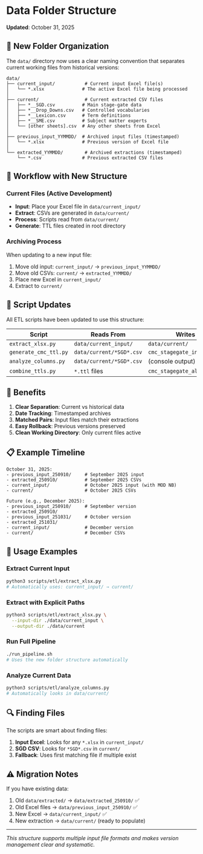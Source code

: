 # Data Folder Structure

**Updated**: October 31, 2025

## 📁 New Folder Organization

The `data/` directory now uses a clear naming convention that separates current working files from historical versions:

```
data/
├── current_input/           # Current input Excel file(s)
│   └── *.xlsx              # The active Excel file being processed
│
├── current/                 # Current extracted CSV files
│   ├── *__SGD.csv          # Main stage-gate data
│   ├── *__Drop_Downs.csv   # Controlled vocabularies
│   ├── *__Lexicon.csv      # Term definitions
│   ├── *__SME.csv          # Subject matter experts
│   └── [other sheets].csv  # Any other sheets from Excel
│
├── previous_input_YYMMDD/  # Archived input files (timestamped)
│   └── *.xlsx              # Previous version of Excel file
│
└── extracted_YYMMDD/        # Archived extractions (timestamped)
    └── *.csv               # Previous extracted CSV files
```

## 🔄 Workflow with New Structure

### Current Files (Active Development)
- **Input**: Place your Excel file in `data/current_input/`
- **Extract**: CSVs are generated in `data/current/`
- **Process**: Scripts read from `data/current/`
- **Generate**: TTL files created in root directory

### Archiving Process
When updating to a new input file:
1. Move old input: `current_input/` → `previous_input_YYMMDD/`
2. Move old CSVs: `current/` → `extracted_YYMMDD/`
3. Place new Excel in `current_input/`
4. Extract to `current/`

## 📝 Script Updates

All ETL scripts have been updated to use this structure:

| Script | Reads From | Writes To |
|--------|------------|-----------|
| `extract_xlsx.py` | `data/current_input/` | `data/current/` |
| `generate_cmc_ttl.py` | `data/current/*SGD*.csv` | `cmc_stagegate_instances.ttl` |
| `analyze_columns.py` | `data/current/*SGD*.csv` | (console output) |
| `combine_ttls.py` | `*.ttl` files | `cmc_stagegate_all.ttl` |

## 🎯 Benefits

1. **Clear Separation**: Current vs historical data
2. **Date Tracking**: Timestamped archives
3. **Matched Pairs**: Input files match their extractions
4. **Easy Rollback**: Previous versions preserved
5. **Clean Working Directory**: Only current files active

## 📋 Example Timeline

```
October 31, 2025:
- previous_input_250910/     # September 2025 input
- extracted_250910/          # September 2025 CSVs
- current_input/             # October 2025 input (with MOD NB)
- current/                   # October 2025 CSVs

Future (e.g., December 2025):
- previous_input_250910/     # September version
- extracted_250910/          
- previous_input_251031/     # October version
- extracted_251031/
- current_input/             # December version
- current/                   # December CSVs
```

## 🔧 Usage Examples

### Extract Current Input
```bash
python3 scripts/etl/extract_xlsx.py
# Automatically uses: current_input/ → current/
```

### Extract with Explicit Paths
```bash
python3 scripts/etl/extract_xlsx.py \
  --input-dir ./data/current_input \
  --output-dir ./data/current
```

### Run Full Pipeline
```bash
./run_pipeline.sh
# Uses the new folder structure automatically
```

### Analyze Current Data
```bash
python3 scripts/etl/analyze_columns.py
# Automatically looks in data/current/
```

## 🔍 Finding Files

The scripts are smart about finding files:

1. **Input Excel**: Looks for any `*.xlsx` in `current_input/`
2. **SGD CSV**: Looks for `*SGD*.csv` in `current/`
3. **Fallback**: Uses first matching file if multiple exist

## ⚠️ Migration Notes

If you have existing data:
1. Old `data/extracted/` → `data/extracted_250910/` ✅
2. Old Excel files → `data/previous_input_250910/` ✅
3. New Excel → `data/current_input/` ✅
4. New extraction → `data/current/` (ready to populate)

---

*This structure supports multiple input file formats and makes version management clear and systematic.*
